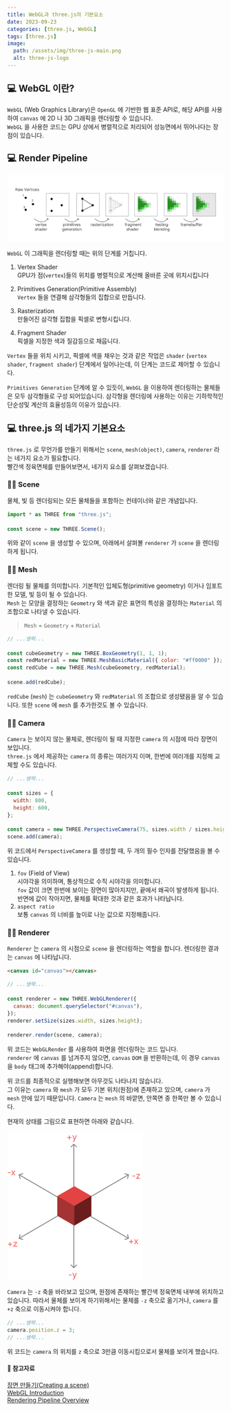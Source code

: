 ```yaml
---
title: WebGL과 three.js의 기본요소
date: 2023-09-23
categories: [three.js, WebGL]
tags: [three.js]
image:
  path: /assets/img/three-js-main.png
  alt: three-js-logo
---
```


## 💻 WebGL 이란?

`WebGL` (Web Graphics Library)은 `OpenGL` 에 기반한 웹 표준 API로, 해당 API를 사용하여 `canvas` 에 2D 나 3D 그래픽을 렌더링할 수 있습니다.  
`WebGL` 을 사용한 코드는 GPU 상에서 병렬적으로 처리되어 성능면에서 뛰어나다는 장점이 있습니다.

## 💻 Render Pipeline

![geeks-for-geeks](/assets/img/webgl-three-js-four-elements/render-pipeline.png)

`WebGL` 이 그래픽을 렌더링할 때는 위의 단계를 거칩니다.

1. Vertex Shader  
   GPU가 점(`vertex`)들의 위치를 병렬적으로 계산해 올바른 곳에 위치시킵니다

2. Primitives Generation(Primitive Assembly)  
   `Vertex` 들을 연결해 삼각형들의 집합으로 만듭니다.

3. Rasterization  
   만들어진 삼각형 집합을 픽셀로 변형시킵니다.

4. Fragment Shader  
   픽셀을 지정한 색과 질감등으로 채웁니다.

`Vertex` 들을 위치 시키고, 픽셀에 색을 채우는 것과 같은 작업은 `shader` (`vertex shader`, `fragment shader`) 단계에서 일어나는데, 이 단계는 코드로 제어할 수 있습니다.

`Primitives Generation` 단계에 알 수 있듯이, `WebGL` 을 이용하여 렌더링하는 물체들은 모두 삼각형들로 구성 되어있습니다. 삼각형을 렌더링에 사용하는 이유는 기하학적인 단순성및 계산의 효율성등의 이유가 있습니다.

## 💻 three.js 의 네가지 기본요소

`three.js` 로 무언가를 만들기 위해서는 `scene`, `mesh(object)`, `camera`, `renderer` 라는 네가지 요소가 필요합니다.  
빨간색 정육면체를 만들어보면서, 네가지 요소를 살펴보겠습니다.

### 👨‍💻 Scene

물체, 빛 등 렌더링되는 모든 물체들을 포함하는 컨테이너와 같은 개념입니다.

```javascript
import * as THREE from "three.js";

const scene = new THREE.Scene();
```

위와 같이 `scene` 을 생성할 수 있으며, 아래에서 살펴볼 `renderer` 가 `scene` 을 렌더링하게 됩니다.

### 👨‍💻 Mesh

렌더링 될 물체를 의미합니다. 기본적인 입체도형(primitive geometry) 이거나 임포트한 모델, 빛 등이 될 수 있습니다.  
`Mesh` 는 모양을 결정하는 `Geometry` 와 색과 같은 표면의 특성을 결정하는 `Material` 의 조합으로 나타낼 수 있습니다.

> `Mesh` = `Geometry` + `Material`

```javascript
// ...생략...

const cubeGeometry = new THREE.BoxGeometry(1, 1, 1);
const redMaterial = new THREE.MeshBasicMaterial({ color: "#ff0000" });
const redCube = new THREE.Mesh(cubeGeometry, redMaterial);

scene.add(redCube);
```

`redCube` (`mesh`) 는 `cubeGeometry` 와 `redMaterial` 의 조합으로 생성됐음을 알 수 있습니다.
또한 `scene` 에 `mesh` 를 추가한것도 볼 수 있습니다.

### 👨‍💻 Camera

`Camera` 는 보이지 않는 물체로, 렌더링이 될 때 지정한 `camera` 의 시점에 따라 장면이 보입니다.  
`three.js` 에서 제공하는 `camera` 의 종류는 여러가지 이며, 한번에 여러개를 지정해 교체할 수도 있습니다.

```javascript
// ...생략...

const sizes = {
  width: 800,
  height: 600,
};

const camera = new THREE.PerspectiveCamera(75, sizes.width / sizes.height);
scene.add(camera);
```

위 코드에서 `PerspectiveCamera` 를 생성할 때, 두 개의 필수 인자를 전달했음을 볼 수 있습니다.

1. `fov` (Field of View)  
   시야각을 의미하며, 통상적으로 수직 시야각을 의미합니다.  
   `fov` 값이 크면 한번에 보이는 장면이 많아지지만, 끝에서 왜곡이 발생하게 됩니다. 반면에 값이 작아지면, 물체를 확대한 것과 같은 효과가 나타납니다.
2. `aspect ratio`  
   보통 `canvas` 의 너비를 높이로 나눈 값으로 지정해줍니다.

### 👨‍💻 Renderer

`Renderer` 는 `camera` 의 시점으로 `scene` 을 렌더링하는 역할을 합니다. 렌더링한 결과는 `canvas` 에 나타납니다.

```html
<canvas id="canvas"></canvas>
```

```javascript
// ...생략...

const renderer = new THREE.WebGLRenderer({
  canvas: document.querySelector("#canvas"),
});
renderer.setSize(sizes.width, sizes.height);

renderer.render(scene, camera);
```

위 코드는 `WebGLRender` 를 사용하여 화면을 렌더링하는 코드 입니다.  
`renderer` 에 `canvas` 를 넘겨주지 않으면, `canvas` `DOM` 을 반환하는데, 이 경우 `canvas` 을 `body` 태그에 추가해야(append)합니다.

위 코드를 최종적으로 실행해보면 아무것도 나타나지 않습니다.  
그 이유는 `camera` 와 `mesh` 가 모두 기본 위치(원점)에 존재하고 있으며, `camera` 가 `mesh` 안에 있기 때문입니다.
`Camera` 는 `mesh` 의 바깥면, 안쪽면 중 한쪽만 볼 수 있습니다.

현재의 상태를 그림으로 표현하면 아래와 같습니다.

![red-cube-coordinate](/assets/img/webgl-three-js-four-elements/red-cube-coordinate.png)

`Camera` 는 `-z` 축을 바라보고 있으며, 원점에 존재하는 빨간색 정육면체 내부에 위치하고 있습니다. 따라서 물체를 보이게 하기위해서는 물체를 `-z` 축으로 옮기거나, `camera` 를 `+z` 축으로 이동시켜야 합니다.

```javascript
// ...생략...
camera.position.z = 3;
// ...생략...
```

위 코드는 `camera` 의 위치를 `z` 축으로 3만큼 이동시킴으로서 물체를 보이게 했습니다.

#### 📔 참고자료

[장면 만들기(Creating a scene)](https://threejs.org/docs/index.html#manual/ko/introduction/Creating-a-scene)  
[WebGL Introduction](https://www.geeksforgeeks.org/webgl-introduction/)  
[Rendering Pipeline Overview](https://www.khronos.org/opengl/wiki/Rendering_Pipeline_Overview)
